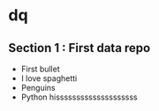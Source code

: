 # dq

## Section 1 : First data repo
- First bullet
- I love spaghetti
- Penguins 
- Python hissssssssssssssssssss

